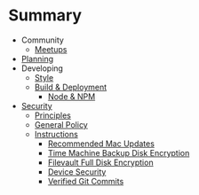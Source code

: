 # Summary

* Community
  * [Meetups](./meetups/README.md)
* [Planning](./project_management/README.md)
* Developing
  * [Style](./style/README.md)
  * [Build & Deployment](./build_process/README.md)
    * [Node & NPM](./build_process/node.md)
* [Security](./security/README.md)
  * [Principles]
  * [General Policy]
  * [Instructions]
    * [Recommended Mac Updates]
    * [Time Machine Backup Disk Encryption]
    * [Filevault Full Disk Encryption]
    * [Device Security]
    * [Verified Git Commits]

[Principles]: ./security/README.md#principles
[General Policy]: ./security/README.md#general-policy
[Instructions]: ./security/README.md#instructions
[Recommended Mac Updates]: ./security/mac-updates.md
[Time Machine Backup Disk Encryption]: ./security/timemachine.md
[Filevault Full Disk Encryption]: ./security/filevault.md
[Device Security]: ./security/devices.md
[Verified Git Commits]: ./security/verified-commits.md
